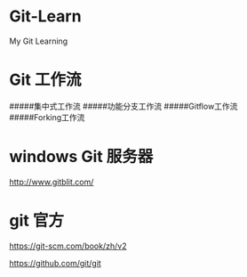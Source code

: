 # Git-Learn
My Git Learning

# Git 工作流
#####集中式工作流
#####功能分支工作流
#####Gitflow工作流
#####Forking工作流

# windows Git 服务器  
http://www.gitblit.com/

# git 官方  
https://git-scm.com/book/zh/v2

https://github.com/git/git

